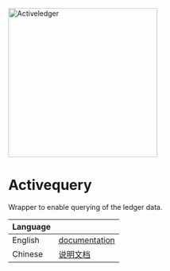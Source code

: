 <img src="https://www.activeledger.io/wp-content/uploads/2018/09/Asset-23.png" alt="Activeledger" width="300"/>

# Activequery

Wrapper to enable querying of the ledger data.

|Language| |
|--------|-|
|English| [documentation](https://github.com/activeledger/activeledger/tree/master/docs/en-gb/contracts/query.md)|
|Chinese| [说明文档](https://github.com/activeledger/activeledger/tree/master/docs/zh-cn/contracts/query.md)|